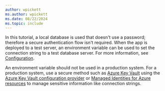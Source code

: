 ```yaml
---
author: wpickett
ms.author: wpickett
ms.date: 08/22/2024
ms.topic: include
---
```

In this tutorial, a local database is used that doesn't use a password; therefore a secure authentication flow isn't required.
When the app is deployed to a test server, an environment variable can be used to set the connection string to a test database server. For more information, see [Configuration](xref:fundamentals/configuration/index). 

An environment variable should not be used in a production system. For a production system, use a secure method such as [Azure Key Vault](/azure/key-vault/) using the [Azure Key Vault configuration provider](xref:security/key-vault-configuration) or [Managed Identities for Azure resources](/sql/connect/ado-net/sql/azure-active-directory-authentication#using-managed-identity-authentication) to manage sensitive information like connection strings.
